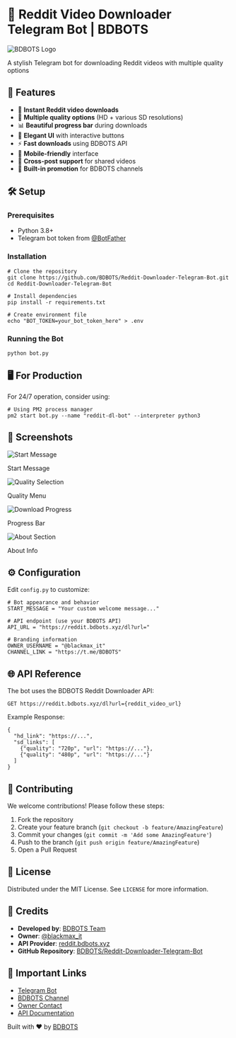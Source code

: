 🔴 Reddit Video Downloader Telegram Bot | BDBOTS
=======================================

![BDBOTS Logo](https://i.imgur.com/J8hqZ2W.png)

A stylish Telegram bot for downloading Reddit videos with multiple quality options

🌟 Features
-----------

*   🚀 **Instant Reddit video downloads**
*   🎥 **Multiple quality options** (HD + various SD resolutions)
*   📊 **Beautiful progress bar** during downloads
*   💫 **Elegant UI** with interactive buttons
*   ⚡ **Fast downloads** using BDBOTS API
*   📱 **Mobile-friendly** interface
*   🔄 **Cross-post support** for shared videos
*   📢 **Built-in promotion** for BDBOTS channels

🛠️ Setup
---------

### Prerequisites

*   Python 3.8+
*   Telegram bot token from [@BotFather](https://t.me/BotFather)

### Installation

    # Clone the repository
    git clone https://github.com/BDBOTS/Reddit-Downloader-Telegram-Bot.git
    cd Reddit-Downloader-Telegram-Bot
    
    # Install dependencies
    pip install -r requirements.txt
    
    # Create environment file
    echo "BOT_TOKEN=your_bot_token_here" > .env

### Running the Bot

    python bot.py

🖥️ For Production
------------------

For 24/7 operation, consider using:

    # Using PM2 process manager
    pm2 start bot.py --name "reddit-dl-bot" --interpreter python3

📸 Screenshots
--------------

![Start Message](https://i.imgur.com/example1.jpg)

Start Message

![Quality Selection](https://i.imgur.com/example2.jpg)

Quality Menu

![Download Progress](https://i.imgur.com/example3.jpg)

Progress Bar

![About Section](https://i.imgur.com/example4.jpg)

About Info

⚙️ Configuration
----------------

Edit `config.py` to customize:

    # Bot appearance and behavior
    START_MESSAGE = "Your custom welcome message..."
    
    # API endpoint (use your BDBOTS API)
    API_URL = "https://reddit.bdbots.xyz/dl?url=" 
    
    # Branding information
    OWNER_USERNAME = "@blackmax_it"
    CHANNEL_LINK = "https://t.me/BDBOTS"

🌐 API Reference
----------------

The bot uses the BDBOTS Reddit Downloader API:

    GET https://reddit.bdbots.xyz/dl?url={reddit_video_url}

Example Response:

    {
      "hd_link": "https://...",
      "sd_links": [
        {"quality": "720p", "url": "https://..."},
        {"quality": "480p", "url": "https://..."}
      ]
    }

🤝 Contributing
---------------

We welcome contributions! Please follow these steps:

1.  Fork the repository
2.  Create your feature branch (`git checkout -b feature/AmazingFeature`)
3.  Commit your changes (`git commit -m 'Add some AmazingFeature'`)
4.  Push to the branch (`git push origin feature/AmazingFeature`)
5.  Open a Pull Request

📜 License
----------

Distributed under the MIT License. See `LICENSE` for more information.

📌 Credits
----------

*   **Developed by**: [BDBOTS Team](https://t.me/BDBOTS)
*   **Owner**: [@blackmax\_it](https://t.me/blackmax_it)
*   **API Provider**: [reddit.bdbots.xyz](https://reddit.bdbots.xyz)
*   **GitHub Repository**: [BDBOTS/Reddit-Downloader-Telegram-Bot](https://github.com/BDBOTS/Reddit-Downloader-Telegram-Bot)

🔗 Important Links
------------------

*   [Telegram Bot](https://t.me/YourBotUsername)
*   [BDBOTS Channel](https://t.me/BDBOTS)
*   [Owner Contact](https://t.me/blackmax_it)
*   [API Documentation](https://github.com/iSabbir/Reddit-Video-Downloader)

Built with ❤️ by [BDBOTS](https://t.me/BDBOTS)
